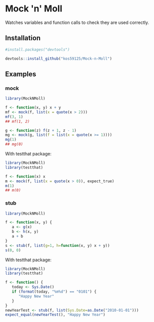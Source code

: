 Mock 'n' Moll
=============

Watches variables and function calls to check they are used correctly.


Installation
------------
   
```r
#install.packages("devtools")

devtools::install_github("kos59125/Mock-n-Moll")
```

Examples
--------

### mock
   
```r
library(MockNMoll)

f <- function(x, y) x + y
mf <- mock(f, list(x = quote(x > 2)))
mf(3, 1)
## mf(1, 2)

g <- function(z) f(z + 1, z - 1)
mg <- mock(g, list(f = list(x = quote(x >= 1))))
mg(1)
## mg(0)
```

With testthat package:

```r
library(MockNMoll)
library(testthat)

f <- function(x) x
m <- mock(f, list(x = quote(x > 0)), expect_true)
m(1)
## m(0)
```

### stub

```r
library(MockNMoll)

f <- function(x, y) {
   a <- g(x)
   b <- h(x, y)
   a + b
}
s <- stub(f, list(g=1, h=function(x, y) x + y))
s(0, 0)
```

With testthat package:

```r
library(MockNMoll)
library(testthat)

f <- function() {
   today <- Sys.Date()
   if (format(today, "%m%d") == "0101") {
      "Happy New Year"
   }
}
newYearTest <- stub(f, list(Sys.Date=as.Date("2010-01-01")))
expect_equal(newYearTest(), "Happy New Year")
```
